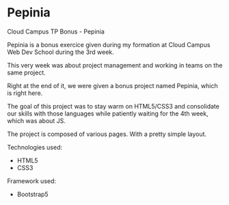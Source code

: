 # Pepinia

Cloud Campus TP Bonus - Pepinia

Pepinia is a bonus exercice given during my formation at Cloud Campus Web Dev School during the 3rd week.

This very week was about project management and working in teams on the same project.

Right at the end of it, we were given a bonus project named Pepinia, which is right here.

The goal of this project was to stay warm on HTML5/CSS3 and consolidate our skills with those languages while patiently waiting for the 4th week, which was about JS.

The project is composed of various pages. With a pretty simple layout.

Technologies used:

- HTML5
- CSS3

Framework used:

- Bootstrap5
